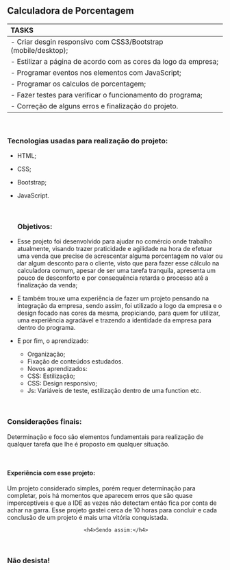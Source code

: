 ​							<h2>Calculadora de Porcentagem</h2>

| TASKS                                    |
| :--------------------------------------- |
| - Criar desgin responsivo com CSS3/Bootstrap (mobile/desktop); |
| - Estilizar a página de acordo com as cores da logo da empresa; |
| - Programar eventos nos elementos com JavaScript; |
| - Programar os calculos de porcentagem;  |
| - Fazer testes para verificar o funcionamento do programa; |
| - Correção de alguns erros e finalização do projeto. |

​						<h3>Tecnologias usadas para realização do projeto:</h3>

- HTML;
- CSS;
- Bootstrap;
- JavaScript.  



  ​							<h3>Objetivos:</h3>

- Esse projeto foi desenvolvido para ajudar no comércio onde trabalho atualmente, visando trazer praticidade e agilidade na hora de efetuar uma venda que precise de acrescentar alguma porcentagem no valor ou dar algum desconto para o cliente, visto que para fazer esse cálculo na calculadora comum, apesar de ser uma tarefa tranquila, apresenta um pouco de desconforto e por consequência retarda o processo até a finalização da venda;
- E também trouxe uma experiência de fazer um projeto pensando na integração da empresa, sendo assim, foi utilizado a logo da empresa e o design focado nas cores da mesma, propiciando, para quem for utilizar, uma experiência agradável e trazendo a identidade da empresa para dentro do programa.  
- E por fim, o aprendizado:
  -  Organização;
  -  Fixação de conteúdos estudados.
  -  Novos aprendizados:
    - CSS: Estilização;
    - CSS: Design responsivo;
    - Js: Variáveis de teste, estilização dentro de uma function etc.




​						<h3>Considerações finais:</h3>

Determinação e foco são elementos fundamentais para realização de qualquer tarefa que lhe é proposto em qualquer situação.

​						<h4>Experiência com esse projeto:</h4>  

Um projeto considerado simples, porém requer determinação para completar, pois há momentos que aparecem erros que são quase imperceptíveis e que a IDE as vezes não detectam então fica por conta de achar na garra. Esse projeto gastei cerca de 10 horas para concluir e cada conclusão de um projeto é mais  uma vitória conquistada.

 							 <h4>Sendo assim:</h4>

​							 <h3>Não desista!</h3>

